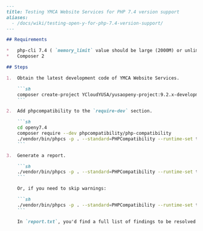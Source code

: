 ```markdown
---
title: Testing YMCA Website Services for PHP 7.4 version support
aliases:
  - /docs/wiki/testing-open-y-for-php-7.4-version-support/
---

## Requirements

*   php-cli 7.4 ( `memory_limit` value should be large (2000M) or unlimited (-1) in order to not fail)
*   Composer 2

## Steps

1.  Obtain the latest development code of YMCA Website Services.

    ```sh
    composer create-project YCloudYUSA/yusaopeny-project:9.2.x-development-dev openy7.4
    ```

2.  Add phpcompatibility to the `require-dev` section.

    ```sh
    cd openy7.4
    composer require --dev phpcompatibility/php-compatibility
    ./vendor/bin/phpcs -p . --standard=PHPCompatibility --runtime-set testVersion 7.4 --config-set installed_paths vendor/phpcompatibility/php-compatibility
    ```

3.  Generate a report.

    ```sh
    ./vendor/bin/phpcs -p . --standard=PHPCompatibility --runtime-set testVersion 7.4 --report-file=report.txt
    ```

    Or, if you need to skip warnings:

    ```sh
    ./vendor/bin/phpcs -p . --standard=PHPCompatibility --runtime-set testVersion 7.4 --report-file=report.txt -n
    ```

    In `report.txt`, you'd find a full list of findings to be resolved in order to pass compatibility.
